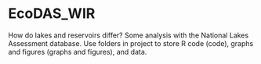 # EcoDAS_WIR
How do lakes and reservoirs differ? Some analysis with the National Lakes Assessment database. Use folders in project to store R code (code), graphs and figures (graphs and figures), and data.
